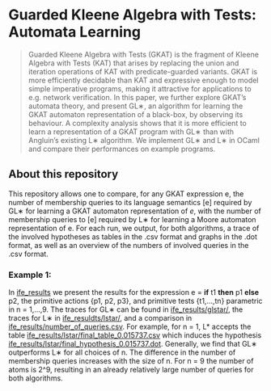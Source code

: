# Guarded Kleene Algebra with Tests: Automata Learning
> Guarded Kleene Algebra with Tests (GKAT) is the fragment of Kleene Algebra with Tests (KAT) that arises by replacing the union and iteration operations of KAT with predicate-guarded variants. GKAT is more efficiently decidable than KAT and expressive enough to model simple imperative programs, making it attractive for applications to e.g. network verification. In this paper, we further explore GKAT’s automata theory, and present GL∗, an algorithm for learning the GKAT automaton representation of a black-box, by observing its behaviour. A complexity analysis shows that it is more efficient to learn a representation of a GKAT program with GL∗ than with Angluin’s existing L∗ algorithm. We implement GL∗ and L∗ in OCaml and compare their performances on example programs.

## About this repository

This repository allows one to compare, for any GKAT expression e, the number of membership queries to its language semantics [e] required by GL∗  for learning a GKAT automaton representation of *e*, with the number of membership queries to [e] required by L∗ for learning a Moore automaton representation of e. For each run, we output, for both algorithms, a trace of the involved hypotheses as tables in the .csv format and graphs in the .dot format, as well as an overview of the numbers of involved queries in the .csv format. 

### Example 1: 

In [ife_results](ife_results) we present the results for the expression e =  **if** t1 **then** p1 **else** p2, the primitive actions {p1, p2, p3}, and primitive tests {t1,...,tn} parametric in n = 1,...,9. The traces for GL∗ can be found in [ife_results/glstar/](ife_results/glstar/), the traces for L∗ in  [ife_resuldts/lstar/](ife_results/lstar/), and a comparison in [ife_results/number_of_queries.csv](ife_results/number_of_queries.csv). For example, for n = 1, L* accepts the table [ife_results/lstar/final_table_0.015737.csv](ife_results/lstar/final_table_0.015737.csv) which induces the hypothesis [ife_results/lstar/final_hypothesis_0.015737.dot](ife_results/lstar/final_hypothesis_0.015737.dot). Generally, we find that GL∗ outperforms L∗ for all choices of n. The difference in the number of membership queries increases with the size of n. For n = 9 the number of atoms is 2^9, resulting in an already relatively large number of queries for both algorithms.

